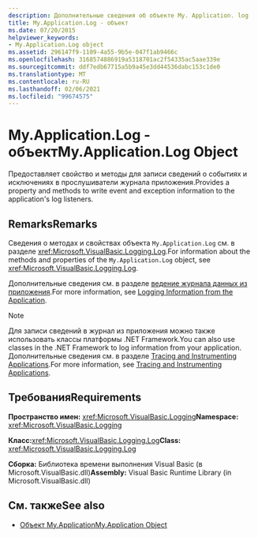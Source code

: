 ```yaml
---
description: Дополнительные сведения об объекте My. Application. log
title: My.Application.Log - объект
ms.date: 07/20/2015
helpviewer_keywords:
- My.Application.Log object
ms.assetid: 296147f9-1109-4a55-9b5e-047f1ab9466c
ms.openlocfilehash: 3168574886919a5318701ac2f54335ac5aae339e
ms.sourcegitcommit: ddf7edb67715a5b9a45e3dd44536dabc153c1de0
ms.translationtype: MT
ms.contentlocale: ru-RU
ms.lasthandoff: 02/06/2021
ms.locfileid: "99674575"
---
```

# <a name="myapplicationlog-object"></a><span data-ttu-id="8c86e-103">My.Application.Log - объект</span><span class="sxs-lookup"><span data-stu-id="8c86e-103">My.Application.Log Object</span></span>

<span data-ttu-id="8c86e-104">Предоставляет свойство и методы для записи сведений о событиях и исключениях в прослушиватели журнала приложения.</span><span class="sxs-lookup"><span data-stu-id="8c86e-104">Provides a property and methods to write event and exception information to the application's log listeners.</span></span>  
  
## <a name="remarks"></a><span data-ttu-id="8c86e-105">Remarks</span><span class="sxs-lookup"><span data-stu-id="8c86e-105">Remarks</span></span>  

 <span data-ttu-id="8c86e-106">Сведения о методах и свойствах объекта `My.Application.Log` см. в разделе <xref:Microsoft.VisualBasic.Logging.Log>.</span><span class="sxs-lookup"><span data-stu-id="8c86e-106">For information about the methods and properties of the `My.Application.Log` object, see <xref:Microsoft.VisualBasic.Logging.Log>.</span></span>  
  
 <span data-ttu-id="8c86e-107">Дополнительные сведения см. в разделе [ведение журнала данных из приложения](../../developing-apps/programming/log-info/index.md).</span><span class="sxs-lookup"><span data-stu-id="8c86e-107">For more information, see [Logging Information from the Application](../../developing-apps/programming/log-info/index.md).</span></span>  
  
> [!NOTE]
> <span data-ttu-id="8c86e-108">Для записи сведений в журнал из приложения можно также использовать классы платформы .NET Framework.</span><span class="sxs-lookup"><span data-stu-id="8c86e-108">You can also use classes in the .NET Framework to log information from your application.</span></span> <span data-ttu-id="8c86e-109">Дополнительные сведения см. в разделе [Tracing and Instrumenting Applications](../../../framework/debug-trace-profile/tracing-and-instrumenting-applications.md).</span><span class="sxs-lookup"><span data-stu-id="8c86e-109">For more information, see [Tracing and Instrumenting Applications](../../../framework/debug-trace-profile/tracing-and-instrumenting-applications.md).</span></span>  
  
## <a name="requirements"></a><span data-ttu-id="8c86e-110">Требования</span><span class="sxs-lookup"><span data-stu-id="8c86e-110">Requirements</span></span>  

 <span data-ttu-id="8c86e-111">**Пространство имен:** <xref:Microsoft.VisualBasic.Logging></span><span class="sxs-lookup"><span data-stu-id="8c86e-111">**Namespace:** <xref:Microsoft.VisualBasic.Logging></span></span>  
  
 <span data-ttu-id="8c86e-112">**Класс:**<xref:Microsoft.VisualBasic.Logging.Log></span><span class="sxs-lookup"><span data-stu-id="8c86e-112">**Class:** <xref:Microsoft.VisualBasic.Logging.Log></span></span>  
  
 <span data-ttu-id="8c86e-113">**Сборка:** Библиотека времени выполнения Visual Basic (в Microsoft.VisualBasic.dll)</span><span class="sxs-lookup"><span data-stu-id="8c86e-113">**Assembly:** Visual Basic Runtime Library (in Microsoft.VisualBasic.dll)</span></span>  
  
## <a name="see-also"></a><span data-ttu-id="8c86e-114">См. также</span><span class="sxs-lookup"><span data-stu-id="8c86e-114">See also</span></span>

- [<span data-ttu-id="8c86e-115">Объект My.Application</span><span class="sxs-lookup"><span data-stu-id="8c86e-115">My.Application Object</span></span>](my-application-object.md)
